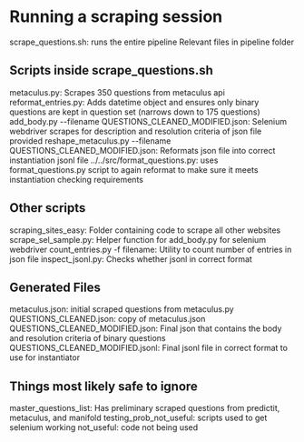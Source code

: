 # Running a scraping session
scrape_questions.sh: runs the entire pipeline
Relevant files in pipeline folder

## Scripts inside scrape_questions.sh
metaculus.py: Scrapes 350 questions from metaculus api
reformat_entries.py:  Adds datetime object and ensures only binary questions are kept in question set (narrows down to 175 questions)
add_body.py --filename QUESTIONS_CLEANED_MODIFIED.json:   Selenium webdriver scrapes for description and resolution criteria of json file provided
reshape_metaculus.py --filename QUESTIONS_CLEANED_MODIFIED.json:  Reformats json file into correct instantiation jsonl file
../../src/format_questions.py: uses format_questions.py script to again reformat to make sure it meets instantiation checking requirements
## Other scripts
scraping_sites_easy:  Folder containing code to scrape all other websites
scrape_sel_sample.py: Helper function for add_body.py for selenium webdriver
count_entries.py -f filename: Utility to count number of entries in json file
inspect_jsonl.py: Checks whether jsonl in correct format

## Generated Files
metaculus.json: initial scraped questions from metaculus.py
QUESTIONS_CLEANED.json: copy of metaculus.json
QUESTIONS_CLEANED_MODIFIED.json: Final json that contains the body and resolution criteria of binary questions
QUESTIONS_CLEANED_MODIFIED.jsonl: Final jsonl file in correct format to use for instantiator

## Things most likely safe to ignore
master_questions_list:  Has preliminary scraped questions from predictit, metaculus, and manifold
testing_prob_not_useful:  scripts used to get selenium working
not_useful:  code not being used